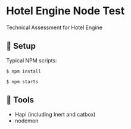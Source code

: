 # Hotel Engine Node Test

Technical Assessment for Hotel Engine

## 🌋 Setup

Typical NPM scripts:

```
$ npm install
```

```
$ npm starts
```

## 🧰 Tools

- Hapi (including Inert and catbox)
- nodemon
